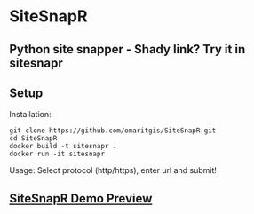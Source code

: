 # SiteSnapR
## Python site snapper - Shady link? Try it in sitesnapr

## Setup

Installation:
```
git clone https://github.com/omaritgis/SiteSnapR.git
cd SiteSnapR
docker build -t sitesnapr .
docker run -it sitesnapr
```

Usage:
Select protocol (http/https), enter url and submit!


## [SiteSnapR Demo Preview](https://omaritgis.github.io/SiteSnapR/snapper/src/templates/index.html)
